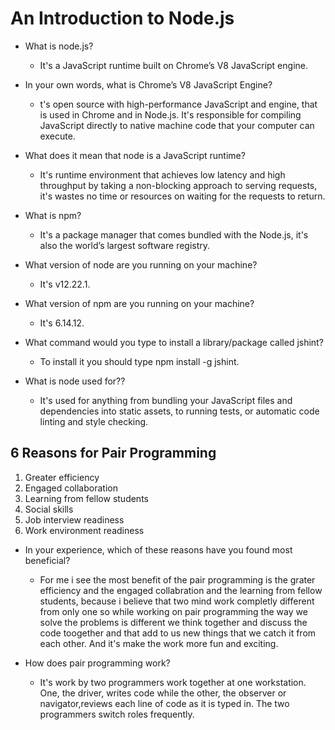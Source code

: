 
# An Introduction to Node.js

 - What is node.js?
   - It's a JavaScript runtime built on Chrome’s V8 JavaScript engine.

- In your own words, what is Chrome’s V8 JavaScript Engine?
   - t's open source with high-performance JavaScript and engine, that is used in Chrome and in Node.js. It's responsible for compiling JavaScript directly to native machine code that your computer can execute.

- What does it mean that node is a JavaScript runtime?
   - It's runtime environment that achieves low latency and high throughput by taking a non-blocking approach to serving requests, it's wastes no time or resources on waiting for the requests to return.

- What is npm?
   -  It's a package manager that comes bundled with the Node.js, it's also the world’s largest software registry.

- What version of node are you running on your machine?
   - It's v12.22.1.

- What version of npm are you running on your machine?
   - It's 6.14.12.

- What command would you type to install a library/package called jshint?
   - To install it you should type npm install -g jshint.

- What is node used for??
   - It's used for anything from bundling your JavaScript files and dependencies into static assets, to running tests, or automatic code linting and style checking.
  
## 6 Reasons for Pair Programming

1. Greater efficiency
2. Engaged collaboration
3. Learning from fellow students
4. Social skills
5. Job interview readiness
6. Work environment readiness

- In your experience, which of these reasons have you found most beneficial?
   - For me i see the most benefit of the pair programming is the grater efficiency and the engaged collabration and the learning from fellow students, because i believe that two mind work completly different from only one so while working on pair programming the way we solve the problems is different we think together and discuss the code toogether and that add to us new things that we catch it from each other. And it's make the work more fun and exciting.

- How does pair programming work?
   - It's work by two programmers work together at one workstation. One, the driver, writes code while the other, the observer or navigator,reviews each line of code as it is typed in. The two programmers switch roles frequently.
